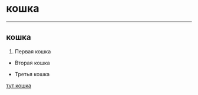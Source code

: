 # кошка
----

## кошка

1. Первая кошка
* Вторая кошка
+ Третья кошка

[тут кошка](c:\Users\Dhkop\AppData\Local\Packages\MicrosoftWindows.Client.Core_cw5n1h2txyewy\TempState\ScreenClip\{194C7A88-5323-46A7-BC73-73F889A05D50}.png)

